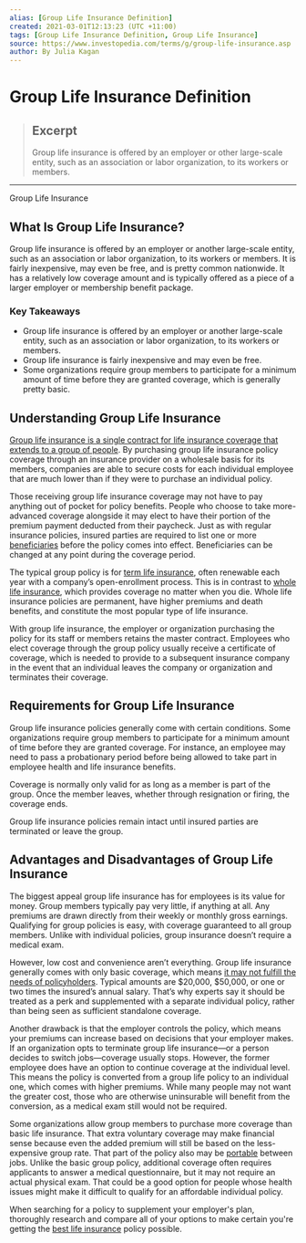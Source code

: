 ```yaml
---
alias: [Group Life Insurance Definition]
created: 2021-03-01T12:13:23 (UTC +11:00)
tags: [Group Life Insurance Definition, Group Life Insurance]
source: https://www.investopedia.com/terms/g/group-life-insurance.asp
author: By Julia Kagan
---
```


# Group Life Insurance Definition

> ## Excerpt
> Group life insurance is offered by an employer or other large-scale entity, such as an association or labor organization, to its workers or members.

---

Group Life Insurance
## What Is Group Life Insurance?

Group life insurance is offered by an employer or another large-scale entity, such as an association or labor organization, to its workers or members. It is fairly inexpensive, may even be free, and is pretty common nationwide. It has a relatively low coverage amount and is typically offered as a piece of a larger employer or membership benefit package.

### Key Takeaways

-   Group life insurance is offered by an employer or another large-scale entity, such as an association or labor organization, to its workers or members.
-   Group life insurance is fairly inexpensive and may even be free.
-   Some organizations require group members to participate for a minimum amount of time before they are granted coverage, which is generally pretty basic.

## Understanding Group Life Insurance

[Group life insurance is a single contract for life insurance coverage that extends to a group of people](https://www.investopedia.com/articles/personal-finance/122315/group-term-life-insurance-what-you-need-know.asp). By purchasing group life insurance policy coverage through an insurance provider on a wholesale basis for its members, companies are able to secure costs for each individual employee that are much lower than if they were to purchase an individual policy.

Those receiving group life insurance coverage may not have to pay anything out of pocket for policy benefits. People who choose to take more-advanced coverage alongside it may elect to have their portion of the premium payment deducted from their paycheck. Just as with regular insurance policies, insured parties are required to list one or more [beneficiaries](https://www.investopedia.com/terms/b/beneficiary.asp) before the policy comes into effect. Beneficiaries can be changed at any point during the coverage period.

The typical group policy is for [term life insurance](https://www.investopedia.com/terms/t/termlife.asp), often renewable each year with a company’s open-enrollment process. This is in contrast to [whole life insurance](https://www.investopedia.com/terms/w/wholelife.asp), which provides coverage no matter when you die. Whole life insurance policies are permanent, have higher premiums and death benefits, and constitute the most popular type of life insurance.

With group life insurance, the employer or organization purchasing the policy for its staff or members retains the master contract. Employees who elect coverage through the group policy usually receive a certificate of coverage, which is needed to provide to a subsequent insurance company in the event that an individual leaves the company or organization and terminates their coverage.

## Requirements for Group Life Insurance

Group life insurance policies generally come with certain conditions. Some organizations require group members to participate for a minimum amount of time before they are granted coverage. For instance, an employee may need to pass a probationary period before being allowed to take part in employee health and life insurance benefits.

Coverage is normally only valid for as long as a member is part of the group. Once the member leaves, whether through resignation or firing, the coverage ends.

Group life insurance policies remain intact until insured parties are terminated or leave the group.

## Advantages and Disadvantages of Group Life Insurance

The biggest appeal group life insurance has for employees is its value for money. Group members typically pay very little, if anything at all. Any premiums are drawn directly from their weekly or monthly gross earnings. Qualifying for group policies is easy, with coverage guaranteed to all group members. Unlike with individual policies, group insurance doesn’t require a medical exam.

However, low cost and convenience aren’t everything. Group life insurance generally comes with only basic coverage, which means [it may not fulfill the needs of policyholders](https://www.investopedia.com/articles/personal-finance/022014/your-employerprovided-life-insurance-coverage-enough.asp). Typical amounts are $20,000, $50,000, or one or two times the insured’s annual salary. That’s why experts say it should be treated as a perk and supplemented with a separate individual policy, rather than being seen as sufficient standalone coverage.

Another drawback is that the employer controls the policy, which means your premiums can increase based on decisions that your employer makes. If an organization opts to terminate group life insurance—or a person decides to switch jobs—coverage usually stops. However, the former employee does have an option to continue coverage at the individual level. This means the policy is converted from a group life policy to an individual one, which comes with higher premiums. While many people may not want the greater cost, those who are otherwise uninsurable will benefit from the conversion, as a medical exam still would not be required.

Some organizations allow group members to purchase more coverage than basic life insurance. That extra voluntary coverage may make financial sense because even the added premium will still be based on the less-expensive group rate. That part of the policy also may be [portable](https://www.investopedia.com/terms/p/portable-benefits.asp) between jobs. Unlike the basic group policy, additional coverage often requires applicants to answer a medical questionnaire, but it may not require an actual physical exam. That could be a good option for people whose health issues might make it difficult to qualify for an affordable individual policy.

When searching for a policy to supplement your employer's plan, thoroughly research and compare all of your options to make certain you're getting the [best life insurance](https://www.investopedia.com/best-life-insurance-companies-4845858) policy possible.
